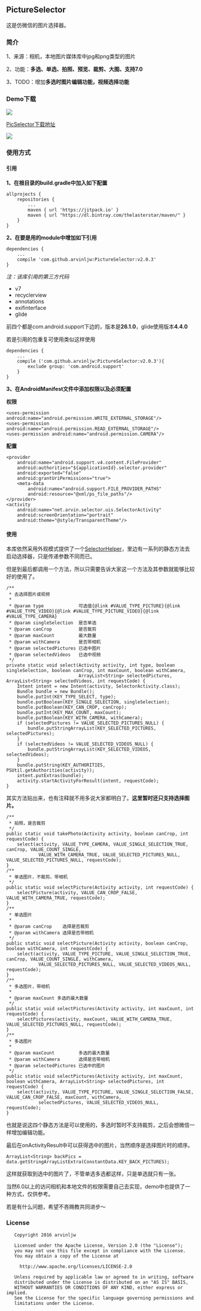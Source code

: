## PictureSelector

这是仿微信的图片选择器。

### 简介

1、来源：相机，本地图片媒体库中jpg和png类型的图片

2、功能：**多选、单选、拍照、预览、裁剪、大图、支持7.0**

3、TODO：增加**多选时图片编辑功能，视频选择功能**

### Demo下载

![](screenshot/ps_icon.png)

[PicSelector下载地址](app/PicSelector.apk)

![](screenshot/use_sample.png)

### 使用方式

#### 引用

**1、在根目录的build.gradle中加入如下配置**

```
allprojects {
    repositories {
        ...
        maven { url 'https://jitpack.io' }
        maven { url "https://dl.bintray.com/thelasterstar/maven/" }
    }
}
```

**2、在要是用的module中增加如下引用**

```
dependencies {
    ...
    compile 'com.github.arvinljw:PictureSelector:v2.0.3'
}
```

*注：该库引用的第三方代码*

* v7
* recyclerview
* annotations
* exifinterface
* glide

前四个都是com.android.support下边的，版本是**26.1.0**，glide使用版本**4.4.0**

若是引用的包重复可使用类似这样使用

```
dependencies {
    ...
    compile ('com.github.arvinljw:PictureSelector:v2.0.3'){
        exclude group: 'com.android.support'
    }
}
```

**3、在AndroidManifest文件中添加权限以及必须配置**

**权限**

```
<uses-permission android:name="android.permission.WRITE_EXTERNAL_STORAGE"/>
<uses-permission android:name="android.permission.READ_EXTERNAL_STORAGE"/>
<uses-permission android:name="android.permission.CAMERA"/>
```

**配置**

```
<provider
    android:name="android.support.v4.content.FileProvider"
    android:authorities="${applicationId}.selector.provider"
    android:exported="false"
    android:grantUriPermissions="true">
    <meta-data
        android:name="android.support.FILE_PROVIDER_PATHS"
        android:resource="@xml/ps_file_paths"/>
</provider>
<activity
    android:name="net.arvin.selector.uis.SelectorActivity"
    android:screenOrientation="portrait"
    android:theme="@style/TransparentTheme"/>
```

#### 使用

本库依然采用外观模式提供了一个[SelectorHelper](selectorlibrary/src/main/java/net/arvin/selector/SelectorHelper.java)，里边有一系列的静态方法去启动选择器，只是传递参数不同而已。

但是到最后都调用一个方法，所以只需要告诉大家这一个方法及其参数就能够比较好的使用了。

```
/**
 * 去选择图片或视频
 *
 * @param type             可选值{@link #VALUE_TYPE_PICTURE}{@link #VALUE_TYPE_VIDEO}{@link #VALUE_TYPE_PICTURE_VIDEO}{@link #VALUE_TYPE_CAMERA}
 * @param singleSelection  是否单选
 * @param canCrop          是否裁剪
 * @param maxCount         最大数量
 * @param withCamera       是否带相机
 * @param selectedPictures 已选中图片
 * @param selectedVideos   已选中视频
 */
private static void select(Activity activity, int type, boolean singleSelection, boolean canCrop, int maxCount, boolean withCamera,
                           ArrayList<String> selectedPictures, ArrayList<String> selectedVideos, int requestCode) {
    Intent intent = new Intent(activity, SelectorActivity.class);
    Bundle bundle = new Bundle();
    bundle.putInt(KEY_TYPE_SELECT, type);
    bundle.putBoolean(KEY_SINGLE_SELECTION, singleSelection);
    bundle.putBoolean(KEY_CAN_CROP, canCrop);
    bundle.putInt(KEY_MAX_COUNT, maxCount);
    bundle.putBoolean(KEY_WITH_CAMERA, withCamera);
    if (selectedPictures != VALUE_SELECTED_PICTURES_NULL) {
        bundle.putStringArrayList(KEY_SELECTED_PICTURES, selectedPictures);
    }
    if (selectedVideos != VALUE_SELECTED_VIDEOS_NULL) {
        bundle.putStringArrayList(KEY_SELECTED_VIDEOS, selectedVideos);
    }
    bundle.putString(KEY_AUTHORITIES, PSUtil.getAuthorities(activity));
    intent.putExtras(bundle);
    activity.startActivityForResult(intent, requestCode);
}
```

其实方法贴出来，也有注释就不用多说大家都明白了。**这里暂时还只支持选择图片。**

```
/**
 * 拍照，是否裁剪
 */
public static void takePhoto(Activity activity, boolean canCrop, int requestCode) {
    select(activity, VALUE_TYPE_CAMERA, VALUE_SINGLE_SELECTION_TRUE, canCrop, VALUE_COUNT_SINGLE,
            VALUE_WITH_CAMERA_TRUE, VALUE_SELECTED_PICTURES_NULL, VALUE_SELECTED_PICTURES_NULL, requestCode);
}
/**
 * 单选图片，不裁剪，带相机
 */
public static void selectPicture(Activity activity, int requestCode) {
    selectPicture(activity, VALUE_CAN_CROP_FALSE, VALUE_WITH_CAMERA_TRUE, requestCode);
}
/**
 * 单选图片
 *
 * @param canCrop    选择是否裁剪
 * @param withCamera 选择是否带相机
 */
public static void selectPicture(Activity activity, boolean canCrop, boolean withCamera, int requestCode) {
    select(activity, VALUE_TYPE_PICTURE, VALUE_SINGLE_SELECTION_TRUE, canCrop, VALUE_COUNT_SINGLE, withCamera,
            VALUE_SELECTED_PICTURES_NULL, VALUE_SELECTED_VIDEOS_NULL, requestCode);
}
/**
 * 多选图片，带相机
 *
 * @param maxCount 多选的最大数量
 */
public static void selectPictures(Activity activity, int maxCount, int requestCode) {
    selectPictures(activity, maxCount, VALUE_WITH_CAMERA_TRUE, VALUE_SELECTED_PICTURES_NULL, requestCode);
}
/**
 * 多选图片
 *
 * @param maxCount         多选的最大数量
 * @param withCamera       选择是否带相机
 * @param selectedPictures 已选中的图片
 */
public static void selectPictures(Activity activity, int maxCount, boolean withCamera, ArrayList<String> selectedPictures, int requestCode) {
    select(activity, VALUE_TYPE_PICTURE, VALUE_SINGLE_SELECTION_FALSE, VALUE_CAN_CROP_FALSE, maxCount, withCamera,
            selectedPictures, VALUE_SELECTED_VIDEOS_NULL, requestCode);
}
```

也就是说这四个静态方法是可以使用的，多选时暂时不支持裁剪，之后会想微信一样增加编辑功能。

最后在onActivityResult中可以获得选中的图片，当然顺序是选择图片时的顺序。

```
ArrayList<String> backPics = data.getStringArrayListExtra(ConstantData.KEY_BACK_PICTURES);
```
这样就获取到选中的图片了，不管单选多选都这样，只是单选就只有一张。

当然6.0以上的访问相机和本地文件的权限需要自己去实现，demo中也提供了一种方式，仅供参考。

若是有什么问题，希望不吝赐教共同进步～

### License

```
   Copyright 2016 arvinljw

   Licensed under the Apache License, Version 2.0 (the "License");
   you may not use this file except in compliance with the License.
   You may obtain a copy of the License at

     http://www.apache.org/licenses/LICENSE-2.0

   Unless required by applicable law or agreed to in writing, software
   distributed under the License is distributed on an "AS IS" BASIS,
   WITHOUT WARRANTIES OR CONDITIONS OF ANY KIND, either express or implied.
   See the License for the specific language governing permissions and
   limitations under the License.
```

